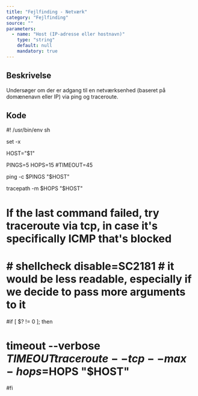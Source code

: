 ```yaml
---
title: "Fejlfinding - Netværk"
category: "Fejlfinding"
source: ""
parameters:
  - name: "Host (IP-adresse eller hostnavn)"
    type: "string"
    default: null
    mandatory: true
---
```


## Beskrivelse
Undersøger om der er adgang til en netværksenhed (baseret på domænenavn eller IP) via ping og traceroute.

## Kode
#! /usr/bin/env sh

set -x

HOST="$1"

PINGS=5
HOPS=15
#TIMEOUT=45

ping -c $PINGS "$HOST"

tracepath -m $HOPS "$HOST"

# If the last command failed, try traceroute via tcp, in case it's specifically ICMP that's blocked
# # shellcheck disable=SC2181   # it would be less readable, especially if we decide to pass more arguments to it
#if [ $? != 0 ]; then
#  timeout --verbose $TIMEOUT traceroute --tcp --max-hops=$HOPS "$HOST"
#fi